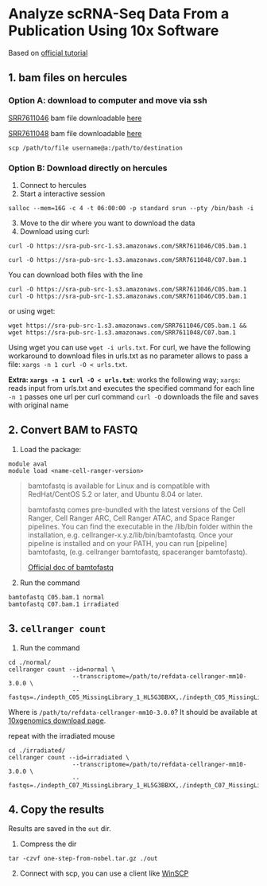 # Analyze scRNA-Seq Data From a Publication Using 10x Software
Based on [official tutorial](https://www.10xgenomics.com/support/software/cell-ranger/latest/tutorials/cr-tutorial-gex-analysis-nature-publication)

## 1. bam files on hercules
### Option A: download to computer and move via ssh
[SRR7611046](https://trace.ncbi.nlm.nih.gov/Traces/index.html?run=SRR7611046) bam file downloadable [here](https://sra-pub-src-1.s3.amazonaws.com/SRR7611046/C05.bam.1)

[SRR7611048](https://trace.ncbi.nlm.nih.gov/Traces/index.html?run=SRR7611048) bam file downloadable [here](https://sra-pub-src-1.s3.amazonaws.com/SRR7611048/C07.bam.1)

```
scp /path/to/file username@a:/path/to/destination
```

### Option B: Download directly on hercules
1. Connect to hercules
2. Start a interactive session
```
salloc --mem=16G -c 4 -t 06:00:00 -p standard srun --pty /bin/bash -i
```
3. Move to the dir where you want to download the data
4. Download using curl:
```
curl -O https://sra-pub-src-1.s3.amazonaws.com/SRR7611046/C05.bam.1
```
```
curl -O https://sra-pub-src-1.s3.amazonaws.com/SRR7611048/C07.bam.1
```
You can download both files with the line
```
curl -O https://sra-pub-src-1.s3.amazonaws.com/SRR7611046/C05.bam.1 curl -O https://sra-pub-src-1.s3.amazonaws.com/SRR7611046/C05.bam.1
```

or using wget:
```
wget https://sra-pub-src-1.s3.amazonaws.com/SRR7611046/C05.bam.1 && wget https://sra-pub-src-1.s3.amazonaws.com/SRR7611048/C07.bam.1
```

Using wget you can use `wget -i urls.txt`. For curl, we have the following workaround to download files in urls.txt as no parameter allows to pass a file: `xargs -n 1 curl -O < urls.txt`.

**Extra: `xargs -n 1 curl -O < urls.txt`**: works the following way;
`xargs`: reads input from urls.txt and executes the specified command for each line
`-n 1` passes one url per curl command
`curl -O` downloads the file and saves with original name

## 2. Convert BAM to FASTQ
1. Load the package:
```
module aval
module load <name-cell-ranger-version>
```
> bamtofastq is available for Linux and is compatible with RedHat/CentOS 5.2 or later, and Ubuntu 8.04 or later.
> 
> bamtofastq comes pre-bundled with the latest versions of the Cell Ranger, Cell Ranger ARC, Cell Ranger ATAC, and Space Ranger pipelines. You can find the executable in the /lib/bin folder within the installation, e.g. cellranger-x.y.z/lib/bin/bamtofastq. Once your pipeline is installed and on your PATH, you can run [pipeline] bamtofastq, (e.g. cellranger bamtofastq, spaceranger bamtofastq).
> 
> [Official doc of bamtofastq](https://www.10xgenomics.com/support/software/cell-ranger/latest/miscellaneous/cr-bamtofastq)
2. Run the command
```
bamtofastq C05.bam.1 normal
bamtofastq C07.bam.1 irradiated
```

## 3. `cellranger count`
1. Run the command
```
cd ./normal/
cellranger count --id=normal \
                  --transcriptome=/path/to/refdata-cellranger-mm10-3.0.0 \
                  --fastqs=./indepth_C05_MissingLibrary_1_HL5G3BBXX,./indepth_C05_MissingLibrary_1_HNNWNBBXX
```
Where is `/path/to/refdata-cellranger-mm10-3.0.0`? It should be available at [10xgenomics download page](https://www.10xgenomics.com/support/software/cell-ranger/downloads#reference-downloads).

repeat with the irradiated mouse

```
cd ./irradiated/
cellranger count --id=irradiated \
                  --transcriptome=/path/to/refdata-cellranger-mm10-3.0.0 \
                  --fastqs=./indepth_C07_MissingLibrary_1_HL5G3BBXX,./indepth_C07_MissingLibrary_1_HNNWNBBXX
```

## 4. Copy the results
Results are saved in the `out` dir. 
1. Compress the dir
```
tar -czvf one-step-from-nobel.tar.gz ./out
```
2. Connect with scp, you can use a client like [WinSCP](https://winscp.net)

